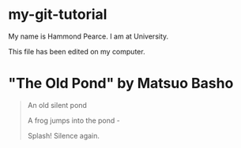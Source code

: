 # my-git-tutorial

My name is Hammond Pearce. I am at University.

This file has been edited on my computer.

# "The Old Pond" by Matsuo Basho

> An old silent pond
> 
> A frog jumps into the pond - 
> 
> Splash! Silence again.

